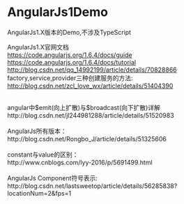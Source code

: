 # AngularJs1Demo
AngularJs1.X版本的Demo,不涉及TypeScript

AngularJs1.X官网文档 <br/>
https://code.angularjs.org/1.6.4/docs/guide <br/>
https://code.angularjs.org/1.6.4/docs/tutorial <br/>
http://blog.csdn.net/qq_14992199/article/details/70828866 <br/>
factory,service,provider三种创建服务的方法:  http://blog.csdn.net/zcl_love_wx/article/details/51404390 <br/>

<br/>
angular中$emit(向上扩散)与$broadcast(向下扩散)详解 <br/>
http://blog.csdn.net/jl244981288/article/details/51520983<br/>
<br/>
AngularJs所有版本：<br/>
http://blog.csdn.net/Rongbo_J/article/details/51325606<br/>
<br/>
constant与value的区别：<br/>
http://www.cnblogs.com/lyy-2016/p/5691499.html<br/>
<br/>
AngularJs Component符号表示:
http://blog.csdn.net/lastsweetop/article/details/56285838?locationNum=2&fps=1<br/>
